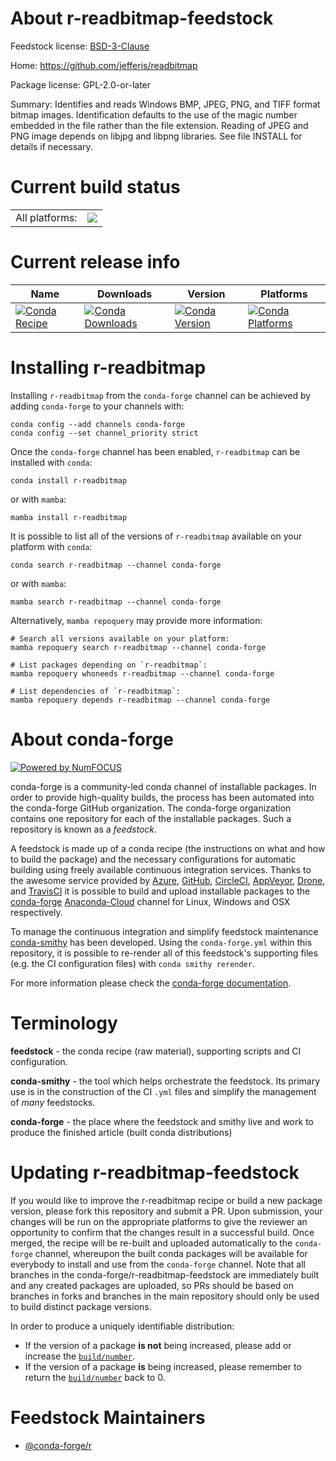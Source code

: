 About r-readbitmap-feedstock
============================

Feedstock license: [BSD-3-Clause](https://github.com/conda-forge/r-readbitmap-feedstock/blob/main/LICENSE.txt)

Home: https://github.com/jefferis/readbitmap

Package license: GPL-2.0-or-later

Summary: Identifies and reads Windows BMP, JPEG, PNG, and TIFF format bitmap images. Identification defaults to the use of the magic number embedded in the file rather than the file extension. Reading of JPEG and PNG image depends on libjpg and libpng libraries. See file INSTALL for details if necessary.

Current build status
====================


<table><tr><td>All platforms:</td>
    <td>
      <a href="https://dev.azure.com/conda-forge/feedstock-builds/_build/latest?definitionId=3480&branchName=main">
        <img src="https://dev.azure.com/conda-forge/feedstock-builds/_apis/build/status/r-readbitmap-feedstock?branchName=main">
      </a>
    </td>
  </tr>
</table>

Current release info
====================

| Name | Downloads | Version | Platforms |
| --- | --- | --- | --- |
| [![Conda Recipe](https://img.shields.io/badge/recipe-r--readbitmap-green.svg)](https://anaconda.org/conda-forge/r-readbitmap) | [![Conda Downloads](https://img.shields.io/conda/dn/conda-forge/r-readbitmap.svg)](https://anaconda.org/conda-forge/r-readbitmap) | [![Conda Version](https://img.shields.io/conda/vn/conda-forge/r-readbitmap.svg)](https://anaconda.org/conda-forge/r-readbitmap) | [![Conda Platforms](https://img.shields.io/conda/pn/conda-forge/r-readbitmap.svg)](https://anaconda.org/conda-forge/r-readbitmap) |

Installing r-readbitmap
=======================

Installing `r-readbitmap` from the `conda-forge` channel can be achieved by adding `conda-forge` to your channels with:

```
conda config --add channels conda-forge
conda config --set channel_priority strict
```

Once the `conda-forge` channel has been enabled, `r-readbitmap` can be installed with `conda`:

```
conda install r-readbitmap
```

or with `mamba`:

```
mamba install r-readbitmap
```

It is possible to list all of the versions of `r-readbitmap` available on your platform with `conda`:

```
conda search r-readbitmap --channel conda-forge
```

or with `mamba`:

```
mamba search r-readbitmap --channel conda-forge
```

Alternatively, `mamba repoquery` may provide more information:

```
# Search all versions available on your platform:
mamba repoquery search r-readbitmap --channel conda-forge

# List packages depending on `r-readbitmap`:
mamba repoquery whoneeds r-readbitmap --channel conda-forge

# List dependencies of `r-readbitmap`:
mamba repoquery depends r-readbitmap --channel conda-forge
```


About conda-forge
=================

[![Powered by
NumFOCUS](https://img.shields.io/badge/powered%20by-NumFOCUS-orange.svg?style=flat&colorA=E1523D&colorB=007D8A)](https://numfocus.org)

conda-forge is a community-led conda channel of installable packages.
In order to provide high-quality builds, the process has been automated into the
conda-forge GitHub organization. The conda-forge organization contains one repository
for each of the installable packages. Such a repository is known as a *feedstock*.

A feedstock is made up of a conda recipe (the instructions on what and how to build
the package) and the necessary configurations for automatic building using freely
available continuous integration services. Thanks to the awesome service provided by
[Azure](https://azure.microsoft.com/en-us/services/devops/), [GitHub](https://github.com/),
[CircleCI](https://circleci.com/), [AppVeyor](https://www.appveyor.com/),
[Drone](https://cloud.drone.io/welcome), and [TravisCI](https://travis-ci.com/)
it is possible to build and upload installable packages to the
[conda-forge](https://anaconda.org/conda-forge) [Anaconda-Cloud](https://anaconda.org/)
channel for Linux, Windows and OSX respectively.

To manage the continuous integration and simplify feedstock maintenance
[conda-smithy](https://github.com/conda-forge/conda-smithy) has been developed.
Using the ``conda-forge.yml`` within this repository, it is possible to re-render all of
this feedstock's supporting files (e.g. the CI configuration files) with ``conda smithy rerender``.

For more information please check the [conda-forge documentation](https://conda-forge.org/docs/).

Terminology
===========

**feedstock** - the conda recipe (raw material), supporting scripts and CI configuration.

**conda-smithy** - the tool which helps orchestrate the feedstock.
                   Its primary use is in the construction of the CI ``.yml`` files
                   and simplify the management of *many* feedstocks.

**conda-forge** - the place where the feedstock and smithy live and work to
                  produce the finished article (built conda distributions)


Updating r-readbitmap-feedstock
===============================

If you would like to improve the r-readbitmap recipe or build a new
package version, please fork this repository and submit a PR. Upon submission,
your changes will be run on the appropriate platforms to give the reviewer an
opportunity to confirm that the changes result in a successful build. Once
merged, the recipe will be re-built and uploaded automatically to the
`conda-forge` channel, whereupon the built conda packages will be available for
everybody to install and use from the `conda-forge` channel.
Note that all branches in the conda-forge/r-readbitmap-feedstock are
immediately built and any created packages are uploaded, so PRs should be based
on branches in forks and branches in the main repository should only be used to
build distinct package versions.

In order to produce a uniquely identifiable distribution:
 * If the version of a package **is not** being increased, please add or increase
   the [``build/number``](https://docs.conda.io/projects/conda-build/en/latest/resources/define-metadata.html#build-number-and-string).
 * If the version of a package **is** being increased, please remember to return
   the [``build/number``](https://docs.conda.io/projects/conda-build/en/latest/resources/define-metadata.html#build-number-and-string)
   back to 0.

Feedstock Maintainers
=====================

* [@conda-forge/r](https://github.com/conda-forge/r/)

